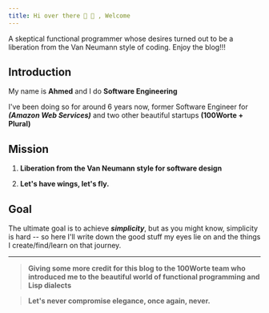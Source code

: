 ```yaml
---
title: Hi over there 👋 🤠 , Welcome
---
```


A skeptical functional programmer whose desires turned out to be a liberation from the Van Neumann style of coding.
Enjoy the blog!!!

## Introduction
My name is **Ahmed** and I do **Software Engineering**

I've been doing so for around 6 years now, former Software Engineer for ***(Amazon Web Services)*** and two other beautiful startups **(100Worte + Plural)**

## Mission
1. **Liberation from the Van Neumann style for software design**

2. **Let's have wings, let's fly.**

## Goal
The ultimate goal is to achieve ***simplicity***, but as you might know, simplicity is hard -- so here I'll write down the good stuff my eyes lie on and the things I create/find/learn on that journey.

---
> **Giving some more credit for this blog to the 100Worte team who introduced me to the beautiful world of functional programming and Lisp dialects**

> **Let's never compromise elegance, once again, never.**

